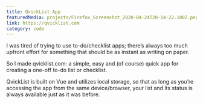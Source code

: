 ```yaml
---
title: QvickList App
featuredMedia: projects/Firefox_Screenshot_2020-04-24T20-14-22.100Z.png
link: https://qvicklist.com
category: code
---
```


I was tired of trying to use to-do/checklist apps; there’s always too much upfront effort for something that should be as instant as writing on paper.

So I made qvicklist.com: a simple, easy and (of course) quick app for creating a one-off to-do list or checklist.

QvickList is built on Vue and utilizes local storage, so that as long as you’re accessing the app from the same device/browser, your list and its status is always available just as it was before.
